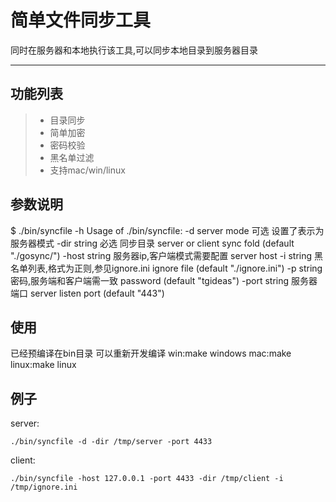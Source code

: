 # 简单文件同步工具

同时在服务器和本地执行该工具,可以同步本地目录到服务器目录

-----
## 功能列表

> * 目录同步
> * 简单加密
> * 密码校验
> * 黑名单过滤
> * 支持mac/win/linux

## 参数说明
$ ./bin/syncfile -h
Usage of ./bin/syncfile:
  -d	server mode 可选 设置了表示为服务器模式
  -dir string 必选 同步目录
    	server or client sync fold (default "./gosync/")
  -host string 服务器ip,客户端模式需要配置
    	server host
  -i string 黑名单列表,格式为正则,参见ignore.ini
    	ignore file (default "./ignore.ini")
  -p string 密码,服务端和客户端需一致
    	password (default "tgideas")
  -port string 服务器端口
    	server listen port (default "443")


## 使用

已经预编译在bin目录
可以重新开发编译
win:make windows
mac:make
linux:make linux

## 例子

server:
```
./bin/syncfile -d -dir /tmp/server -port 4433
```


client:
```
./bin/syncfile -host 127.0.0.1 -port 4433 -dir /tmp/client -i /tmp/ignore.ini
```
